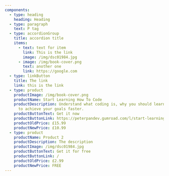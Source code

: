 ```yaml
---
components:
  - type: heading
    heading: Heading
  - type: paragraph
    text: P tag
  - type: accordionGroup
    title: accordion title
    items:
      - text: text for item
        link: This is the link
        image: /img/dsc01984.jpg
      - image: /img/book-cover.png
        text: another one
        link: https://google.com
  - type: linkButton
    title: The link
    link: this is the link
  - type: product
    productImage: /img/book-cover.png
    productName: Start Learning How To Code
    productDescription: Understand what coding is, why you should learn it and how
      to achieve your goals faster.
    productButtonText: Get it now
    productButtonLink: https://peterpandev.gumroad.com/l/start-learning-how-to-code
    productOldPrice: £15.99
    productNewPrice: £10.99
  - type: product
    productName: Product 2
    productDescription: The description
    productImage: /img/dsc01984.jpg
    productButtonText: Get it for free
    productButtonLink: /
    productOldPrice: £2.99
    productNewPrice: FREE
---
```

